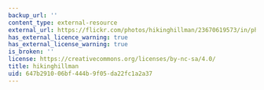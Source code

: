 ```yaml
---
backup_url: ''
content_type: external-resource
external_url: https://flickr.com/photos/hikinghillman/23670619573/in/photolist-C4G7wz-rzvu2o-4yb69n-2hHEFio-f2QTsE-fGcm7J-e7nFHN-e7nBPS-4GAtxZ-GeKyQS-f2AH5P-wCsAQD-f2ADDv-efPbRF-78suDD-78wo1W-eaXqcz-eszkdS-9oPwwK-e7gYxX-SZt8dS-4xYcW9-8RK45d-9DabZz-7HJ8zp-Msu1-BxWsTL-BrygYD-Bry6ni-BxVLvG-B3xSyf-kG8PUz-458Bnc-7EBTTo-kG8P5D-8Tw48e-fQn9Ps-7HCvzh-SZt8k5-YMRRkZ-ShV1hL-kG8eaX-qGWfX8-m7jYQf-B3CEkg-7tFbKi-27hw3kU-2exPe9t-2gnrAHE-2a3ov4a
has_external_licence_warning: true
has_external_license_warning: true
is_broken: ''
license: https://creativecommons.org/licenses/by-nc-sa/4.0/
title: hikinghillman
uid: 647b2910-06bf-444b-9f05-da22fc1a2a37
---
```

